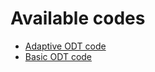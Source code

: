 # Available codes

- [Adaptive ODT code](https://github.com/BYUignite/ODT)
- [Basic ODT code](https://github.com/BYUignite/basicODT)

